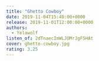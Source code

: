```yaml
---
title: "Ghetto Cowboy"
date: 2019-11-04T15:40:00+0000
release: 2019-11-01T12:00:00+0000
authors:
  - Yelawolf
listen_of: 2dTnaecImWLJOMrJgF5HAt
cover: ghetto-cowboy.jpg
rating: 3.25
---
```

